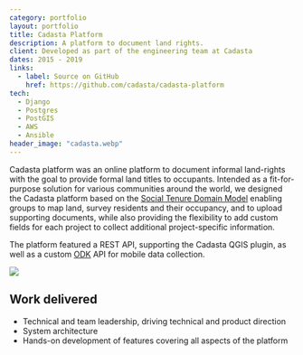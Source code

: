 ```yaml
---
category: portfolio
layout: portfolio
title: Cadasta Platform
description: A platform to document land rights.
client: Developed as part of the engineering team at Cadasta
dates: 2015 - 2019
links:
  - label: Source on GitHub
    href: https://github.com/cadasta/cadasta-platform
tech:
  - Django
  - Postgres
  - PostGIS
  - AWS
  - Ansible
header_image: "cadasta.webp"
---
```


Cadasta platform was an online platform to document informal land-rights with the goal to provide formal land titles to occupants. Intended as a fit-for-purpose solution for various communities around the world, we designed the Cadasta platform based on the [Social Tenure Domain Model](https://stdm.gltn.net) enabling groups to map land, survey residents and their occupancy, and to upload supporting documents, while also providing the flexibility to add custom fields for each project to collect additional project-specific information.

The platform featured a REST API, supporting the Cadasta QGIS plugin, as well as a custom [ODK](https://getodk.org) API for mobile data collection.

<img src="/img/portfolio/cadasta-platform-screen.webp">

## Work delivered

- Technical and team leadership, driving technical and product direction
- System architecture
- Hands-on development of features covering all aspects of the platform
